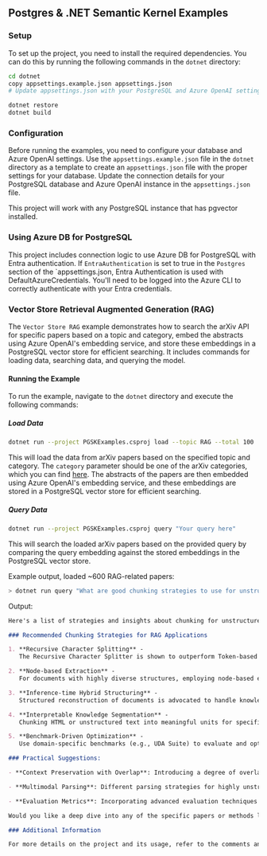 ## Postgres & .NET Semantic Kernel Examples

### Setup

To set up the project, you need to install the required dependencies. You can do this by running the following commands in the `dotnet` directory:

```sh
cd dotnet
copy appsettings.example.json appsettings.json
# Update appsettings.json with your PostgreSQL and Azure OpenAI settings

dotnet restore
dotnet build
```

### Configuration

Before running the examples, you need to configure your database and Azure OpenAI settings. Use the `appsettings.example.json` file in the `dotnet` directory as a template to create an `appsettings.json` file with the proper settings for your database. Update the connection details for your PostgreSQL database and Azure OpenAI instance in the `appsettings.json` file.

This project will work with any PostgreSQL instance that has pgvector installed.

### Using Azure DB for PostgreSQL

This project includes connection logic to use Azure DB for PostgreSQL with Entra authentication. If `EntraAuthentication` is set to true in the `Postgres` section of the `appsettings.json, Entra Authentication is used with DefaultAzureCredentials. You'll need to be logged into the Azure CLI to correctly authenticate with your Entra credentials.

### Vector Store Retrieval Augmented Generation (RAG)

The `Vector Store RAG` example demonstrates how to search the arXiv API for specific papers based on a topic and category, embed the abstracts using Azure OpenAI's embedding service, and store these embeddings in a PostgreSQL vector store for efficient searching. It includes commands for loading data, searching data, and querying the model.

#### Running the Example

To run the example, navigate to the `dotnet` directory and execute the following commands:

##### Load Data

```sh
dotnet run --project PGSKExamples.csproj load --topic RAG --total 100
```

This will load the data from arXiv papers based on the specified topic and category. The `category` parameter should be one of the arXiv categories, which you can find [here](https://arxiv.org/category_taxonomy). The abstracts of the papers are then embedded using Azure OpenAI's embedding service, and these embeddings are stored in a PostgreSQL vector store for efficient searching.

##### Query Data

```sh
dotnet run --project PGSKExamples.csproj query "Your query here"
```

This will search the loaded arXiv papers based on the provided query by comparing the query embedding against the stored embeddings in the PostgreSQL vector store.

Example output, loaded ~600 RAG-related papers:

```sh
> dotnet run query "What are good chunking strategies to use for unstructured text in RAG applications?"
```

Output:

```markdown
Here's a list of strategies and insights about chunking for unstructured text, derived from recent research articles:

### Recommended Chunking Strategies for RAG Applications

1. **Recursive Character Splitting** -
   The Recursive Character Splitter is shown to outperform Token-based Splitters in preserving contextual integrity during document splitting. This method is particularly effective for maintaining the coherence and capturing the meaning essential for retrieval tasks. [Paper: [Exploring Information Retrieval Landscapes](http://arxiv.org/abs/2409.08479v2)]

2. **Node-based Extraction** -
   For documents with highly diverse structures, employing node-based extraction with LLM-powered Optical Character Recognition (OCR) improves chunking by creating context-aware relationships between text components (e.g., headers and sections). This is crucial for multimodal documents like presentations and scanned files. [Paper: [Advanced ingestion process powered by LLM parsing](http://arxiv.org/abs/2412.15262v1)]

3. **Inference-time Hybrid Structuring** -
   Structured reconstruction of documents is advocated to handle knowledge-intensive tasks better. This involves optimizing the document format for task-specific structuring using "StructRAG" frameworks, which determine the optimal chunk size and type for retrieving relevant information accurately. [Paper: [StructRAG: Boosting Knowledge Intensive Reasoning](http://arxiv.org/abs/2410.08815v2)]

4. **Interpretable Knowledge Segmentation** -
   Chunking HTML or unstructured text into meaningful units for specific downstream tasks can be enhanced by pre-trained models combined with algorithms for efficient segmentation. This improves HTML or table data understanding and retrieval from unstructured text. [Paper: [Leveraging Large Language Models for Web Scraping](http://arxiv.org/abs/2406.08246v1)]

5. **Benchmark-Driven Optimization** -
   Use domain-specific benchmarks (e.g., UDA Suite) to evaluate and optimize chunking and retrieval methods. Real-world applications, involving lengthy or noisy documents in diverse formats, benefit from such approaches to balance character and word-level chunking boundaries. [Paper: [UDA: A Benchmark Suite for RAG](http://arxiv.org/abs/2406.15187v2)]

### Practical Suggestions:

- **Context Preservation with Overlap**: Introducing a degree of overlap between adjacent chunks ensures preserved meaning and continuity.

- **Multimodal Parsing**: Different parsing strategies for highly unstructured data types improve the granularity of retrieval strategies (i.e., PDFs, presentations).

- **Evaluation Metrics**: Incorporating advanced evaluation techniques like SequenceMatcher, BLEU, METEOR, and BERT Score can guide chunking methodology tailoring for retrieval accuracy.

Would you like a deep dive into any of the specific papers or methods listed above?

### Additional Information

For more details on the project and its usage, refer to the comments and documentation within the codebase.